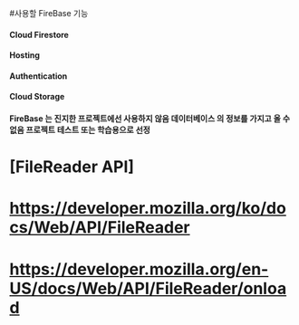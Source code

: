 #사용할 FireBase 기능
<h4>Cloud Firestore</h4>
<h4>Hosting</h4>
<h4>Authentication</h4>
<h4>Cloud Storage</h4>

<h4>FireBase 는 진지한 프로젝트에선 사용하지 않음 데이터베이스 의 정보를 가지고 올 수 없음
프로젝트 테스트 또는 학습용으로 선정</h4>

# [FileReader API]
# https://developer.mozilla.org/ko/docs/Web/API/FileReader
# https://developer.mozilla.org/en-US/docs/Web/API/FileReader/onload
